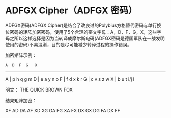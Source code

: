 ADFGX Cipher（ADFGX 密码）
=======================================


ADFGX密码(ADFGX Cipher)是结合了改良过的Polybius方格替代密码与单行换位密码的矩阵加密密码，使用了5个合理的密文字母：A，D，F，G，X，这些字母之所以这样选择是因为当转译成摩尔斯电码(ADFGX密码是德国军队在一战发明使用的密码)不易混淆，目的是尽可能减少转译过程的操作错误。

加密矩阵示例：


    A  D  F  G   X
  ----------------
A | p  h  q  g   m 
D | e  a  y  n   o 
F | f  d  x  k   r
G | c  v  s  z   w 
X | b  u  t  i/j l

明文： THE QUICK BROWN FOX

结果矩阵加密：

XF AD DA   AF XD XG GA FG   XA FX DX GX DG   FA DX FF